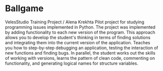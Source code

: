 # Ballgame
VelesStudio Training Project / Alena Krekhta
Pilot project for studying programming issues implemented in Python.
The project was implemented by adding functionality to each new version of the program. This approach allows you to develop the student's thinking in terms of finding solutions and integrating them into the current version of the application. Teaches you how to step-by-step debugging an application, testing the interaction of new functions and finding bugs. In parallel, the student works out the skills of working with versions, learns the pattern of clean code, commenting on functionality, and generating logical names for structure variables.

